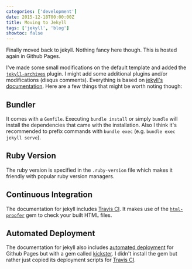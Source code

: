 ```yaml
---
categories: ['development']
date: 2015-12-18T00:00:00Z
title: Moving to Jekyll
tags: ['jekyll', 'blog']
showtoc: false
---
```


Finally moved back to jekyll. Nothing fancy here though. This is hosted again in Github Pages.

I've made some small modifications on the default template and added the [`jekyll-archives`](https://github.com/jekyll/jekyll-archives) plugin. I might add some additional plugins and/or modifications (disqus comments). Everything is based on [jekyll's documentation][1]. Here are a few things that might be worth noting though:

## Bundler

It comes with a `Gemfile`. Executing `bundle install` or simply `bundle` will install the dependencies that came with the installation. Also I think it's recommended to prefix commands with `bundle exec` (e.g. `bundle exec jekyll serve`).

## Ruby Version

The ruby version is specified in the `.ruby-version` file which makes it friendly with popular ruby version managers.

## Continuous Integration

The documentation for jekyll includes [Travis CI][2]. It makes use of the [`html-proofer`][3] gem to check your built HTML files.

## Automated Deployment

The documentation for jekyll also includes [automated deployment][4] for Github Pages but with a gem called [kickster][5]. I didn't install the gem but rather just copied its deployment scripts for [Travis CI][6].

[1]: http://jekyllrb.com/docs/home/
[2]: http://jekyllrb.com/docs/continuous-integration/
[3]: https://github.com/gjtorikian/html-proofer
[4]: http://jekyllrb.com/docs/deployment-methods/#kickster
[5]: http://kickster.nielsenramon.com/
[6]: https://github.com/nielsenramon/kickster/tree/master/snippets/travis
